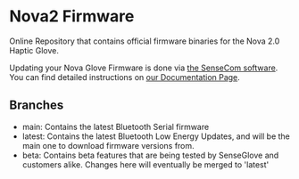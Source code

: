 # Nova2 Firmware
Online Repository that contains official firmware binaries for the Nova 2.0 Haptic Glove.

Updating your Nova Glove Firmware is done via [the SenseCom software](https://github.com/Adjuvo/SenseCom). You can find detailed instructions on [our Documentation Page](https://senseglove.gitlab.io/SenseGloveDocs/nova-2.html#updating-your-nova-2-0-firmware).

## Branches
- main: Contains the latest Bluetooth Serial firmware
- latest: Contains the latest Bluetooth Low Energy Updates, and will be the main one to download firmware versions from.
- beta: Contains beta features that are being tested by SenseGlove and customers alike. Changes here will eventually be merged to 'latest'
